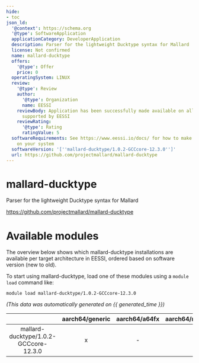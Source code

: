 ```yaml
---
hide:
- toc
json_ld:
  '@context': https://schema.org
  '@type': SoftwareApplication
  applicationCategory: DeveloperApplication
  description: Parser for the lightweight Ducktype syntax for Mallard
  license: Not confirmed
  name: mallard-ducktype
  offers:
    '@type': Offer
    price: 0
  operatingSystem: LINUX
  review:
    '@type': Review
    author:
      '@type': Organization
      name: EESSI
    reviewBody: Application has been successfully made available on all architectures
      supported by EESSI
    reviewRating:
      '@type': Rating
      ratingValue: 5
  softwareRequirements: See https://www.eessi.io/docs/ for how to make EESSI available
    on your system
  softwareVersion: '[''mallard-ducktype/1.0.2-GCCcore-12.3.0'']'
  url: https://github.com/projectmallard/mallard-ducktype
---
```


mallard-ducktype
================


Parser for the lightweight Ducktype syntax for Mallard

https://github.com/projectmallard/mallard-ducktype
# Available modules


The overview below shows which mallard-ducktype installations are available per target architecture in EESSI, ordered based on software version (new to old).

To start using mallard-ducktype, load one of these modules using a `module load` command like:

```shell
module load mallard-ducktype/1.0.2-GCCcore-12.3.0
```

*(This data was automatically generated on {{ generated_time }})*

| |aarch64/generic|aarch64/a64fx|aarch64/neoverse_n1|aarch64/neoverse_v1|aarch64/nvidia/grace|x86_64/generic|x86_64/amd/zen2|x86_64/amd/zen3|x86_64/amd/zen4|x86_64/intel/cascadelake|x86_64/intel/haswell|x86_64/intel/icelake|x86_64/intel/sapphirerapids|x86_64/intel/skylake_avx512|
| :---: | :---: | :---: | :---: | :---: | :---: | :---: | :---: | :---: | :---: | :---: | :---: | :---: | :---: | :---: |
|mallard-ducktype/1.0.2-GCCcore-12.3.0|x|-|x|x|x|x|x|x|x|x|x|x|x|x|
